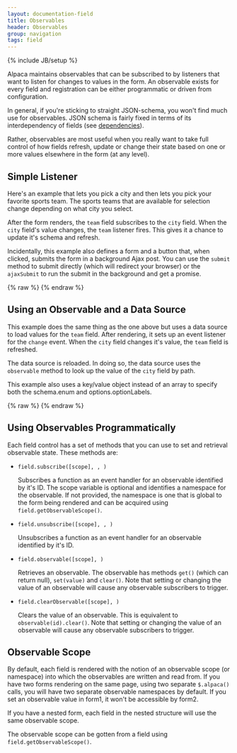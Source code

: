 ```yaml
---
layout: documentation-field
title: Observables
header: Observables
group: navigation
tags: field
---
```

{% include JB/setup %}

Alpaca maintains observables that can be subscribed to by listeners that want to listen for changes to values
in the form.  An observable exists for every field and registration can be either programmatic or driven from
configuration.

In general, if you're sticking to straight JSON-schema, you won't find much use for observables.  JSON schema is fairly
fixed in terms of its interdependency of fields (see <a href="/docs/api/dependencies.html">dependencies</a>).

Rather, observables are most useful when you really want to take full control of how fields refresh, update or change
their state based on one or more values elsewhere in the form (at any level).

## Simple Listener

Here's an example that lets you pick a city and then lets you pick your favorite sports team.  The sports teams
that are available for selection change depending on what city you select.

After the form renders, the <code>team</code> field subscribes to the <code>city</code> field.
When the <code>city</code> field's value changes, the <code>team</code> listener fires.
This gives it a chance to update it's schema and refresh.

Incidentally, this example also defines a form and a button that, when clicked, submits the form in a background
Ajax post.  You can use the <code>submit</code> method to submit directly (which will redirect your browser) or the
<code>ajaxSubmit</code> to run the submit in the background and get a promise.

<div id="field1"></div>
{% raw %}
<script type="text/javascript" id="field1-script">
var teams = {
    "Milwaukee": ["Brewers", "Bucks"],
    "Cleveland": ["Indians", "Cavaliers", "Browns"],
    "Boston": ["Red Sox", "Celtics", "Patriots", "Bruins"]
};
$("#field1").alpaca({
    "schema": {
        "type": "object",
        "properties": {
            "city": {
                "title": "Pick a City",
                "type": "string",
                "enum": ["Milwaukee", "Cleveland", "Boston"],
                "default": "Milwaukee"
            },
            "team": {
                "title": "Team",
                "type": "string",
                "enum": teams["Milwaukee"]
            }
        }
    },
    "options": {
        "renderForm": true,
        "form": {
            "attributes": {
                "action": "http://testcompany.com/echo.php",
                "method": "post"
            },
            "buttons": {
                "save": {
                    "title": "Save",
                    "click": function(e) {
                        alert(JSON.stringify(this.getValue()));
                        //this.submit(); // submit it via regular HTTP post
                        this.ajaxSubmit(); // submit via ajax
                    }
                }
            }
        }
    },
    "postRender": function(control) {
        var city = control.childrenByPropertyId["city"];
        var team = control.childrenByPropertyId["team"];
        team.subscribe(city, function(val) {
            this.schema.enum = teams[val];
            this.refresh();
        });
    }
});</script>
{% endraw %}


## Using an Observable and a Data Source

This example does the same thing as the one above but uses a data source to load values for the <code>team</code>
field.  After rendering, it sets up an event listener for the <code>change</code> event.  When the <code>city</code>
field changes it's value, the <code>team</code> field is refreshed.

The data source is reloaded.  In doing so, the data source uses the <code>observable</code> method to look up the
value of the <code>city</code> field by path.

This example also uses a key/value object instead of an array to specify both the schema.enum and options.optionLabels.

<div id="field2"></div>
{% raw %}
<script type="text/javascript" id="field2-script">
var teamsMap = {
    "Milwaukee": [{
        "value": "brewers",
        "text": "Brewers"
    }, {
        "value": "bucks",
        "text": "Bucks"
    }],
    "Cleveland": [{
        "value": "browns",
        "text": "Browns"
    }, {
        "value": "cavaliers",
        "text": "Cavaliers"
    }, {
        "value": "indians",
        "text": "Indians"
    }],
    "Boston": [{
        "value": "bruins",
        "text": "Bruins"
    }, {
        "value": "celtics",
        "text": "Celtics"
    }, {
        "value": "patriots",
        "text": "Patriots"
    }, {
        "value": "redsox",
        "text": "Red Sox"
    }]
};
var dataSource = function(callback) {
    var value = this.observable("/city").get();
    callback(teamsMap[value]);
};
$("#field2").alpaca({
    "schema": {
        "type": "object",
        "properties": {
            "city": {
                "title": "Pick a City",
                "type": "string",
                "enum": ["Milwaukee", "Cleveland", "Boston"],
                "default": "Milwaukee"
            },
            "team": {
                "title": "Team",
                "type": "string",
                "enum": []
            }
        }
    },
    "options": {
        "renderForm": true,
        "form": {
            "buttons": {
                "save": {
                    "title": "Save",
                    "click": function(e) {
                        alert(JSON.stringify(this.getValue()));
                    }
                }
            }
        },
        "fields": {
            "team": {
                "dataSource": dataSource
            }
        }
    },
    "postRender": function(control) {
        var city = control.childrenByPropertyId["city"];
        var team = control.childrenByPropertyId["team"];
        city.on("change", function() {
            team.refresh();
        });
    }
});</script>
{% endraw %}


## Using Observables Programmatically

Each field control has a set of methods that you can use to set and retrieval observable state.  These methods are:

<ul>
    <li>
        <code>field.subscribe([scope], <id>, <fn>)</code>
        <br/>
        <p>
            Subscribes a function as an event handler for an observable identified by it's ID.  The scope variable
            is optional and identifies a namespace for the observable.  If not provided, the namespace is one that
            is global to the form being rendered and can be acquired using <code>field.getObservableScope()</code>.
        </p>
    </li>
    <li>
        <code>field.unsubscribe([scope], <id>, <fn>)</code>
        <br/>
        <p>
            Unsubscribes a function as an event handler for an observable identified by it's ID.
        </p>
    </li>
    <li>
        <code>field.observable([scope], <id>)</code>
        <br/>
        <p>
            Retrieves an observable.  The observable has methods <code>get()</code> (which can return null),
            <code>set(value)</code> and <code>clear()</code>.  Note that setting or changing the value of an
            observable will cause any observable subscribers to trigger.
        </p>
    </li>
    <li>
        <code>field.clearObservable([scope], <id>)</code>
        <br/>
        <p>
            Clears the value of an observable.  This is equivalent to <code>observable(id).clear()</code>.
            Note that setting or changing the value of an observable will cause any observable subscribers to trigger.
        </p>
    </li>
</ul>

## Observable Scope

By default, each field is rendered with the notion of an observable scope (or namespace) into which the observables
are written and read from.  If you have two forms rendering on the same page, using two separate <code>$.alpaca()</code>
calls, you will have two separate observable namespaces by default.  If you set an observable value in form1, it won't
be accessible by form2.

If you have a nested form, each field in the nested structure will use the same observable scope.

The observable scope can be gotten from a field using <code>field.getObservableScope()</code>.